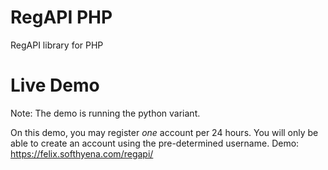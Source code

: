 # RegAPI PHP

RegAPI library for PHP

# Live Demo
Note: The demo is running the python variant.

On this demo, you may register *one* account per 24 hours. You will only be able to create an account using the pre-determined username.
Demo: https://felix.softhyena.com/regapi/